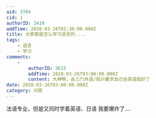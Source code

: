 ```yaml
---
aid: 3704
cid: 1
authorID: 3419
addTime: 2020-03-26T02:30:00.000Z
title: 大家都是怎么学习语言的....
tags:
    - 语言
    - 学习
comments:
    -
        authorID: 3615
        addTime: 2020-03-26T03:00:00.000Z
        content: 大神啊，会三门外语/我只要求自己会英语就好了
date: 2020-03-26T03:00:00.000Z
category: 问答
---
```


法语专业，但是又同时学着英语、日语 我要爆炸了....
